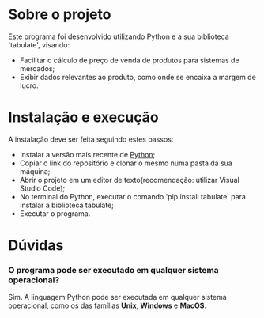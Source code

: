 # Sobre o projeto

Este programa foi desenvolvido utilizando Python e a sua biblioteca 'tabulate', visando:
- Facilitar o cálculo de preço de venda de produtos para sistemas de mercados;
- Exibir dados relevantes ao produto, como onde se encaixa a margem de lucro.

# Instalação e execução
A instalação deve ser feita seguindo estes passos:
- Instalar a versão mais recente de [Python](https://www.python.org);
- Copiar o link do repositório e clonar o mesmo numa pasta da sua máquina;
- Abrir o projeto em um editor de texto(recomendação: utilizar Visual Studio Code);
- No terminal do Python, executar o comando 'pip install tabulate' para instalar a biblioteca tabulate;
- Executar o programa.

# Dúvidas
### O programa pode ser executado em qualquer sistema operacional?
Sim. A linguagem Python pode ser executada em qualquer sistema operacional, como os das famílias **Unix**, **Windows** e **MacOS**. 
